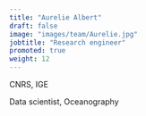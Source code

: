 ```yaml
---
title: "Aurelie Albert"
draft: false
image: "images/team/Aurelie.jpg"
jobtitle: "Research engineer"
promoted: true
weight: 12
---
```


CNRS, IGE

Data scientist, Oceanography

